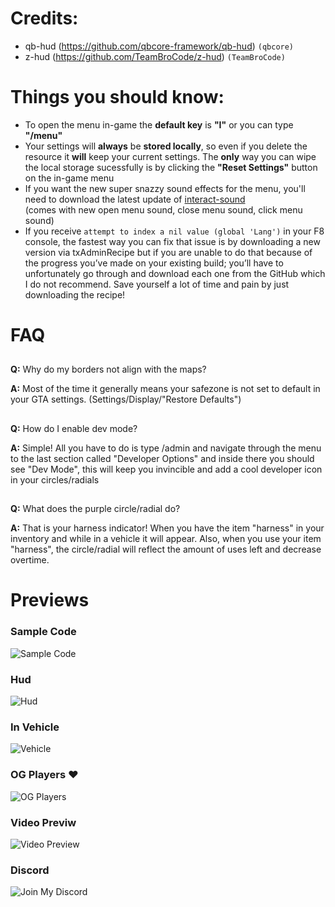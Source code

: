 # Credits:
* qb-hud (https://github.com/qbcore-framework/qb-hud) ```(qbcore)```
* z-hud (https://github.com/TeamBroCode/z-hud) ```(TeamBroCode)```

# Things you should know:
* To open the menu in-game the **default key** is **"I"** or you can type **"/menu"**
* Your settings will **always** be **stored locally**, so even if you delete the resource it **will** keep your current settings. The **only** way you can wipe the local storage sucessfully is by clicking the **"Reset Settings"** button on the in-game menu
* If you want the new super snazzy sound effects for the menu, you'll need to download the latest update of [interact-sound](https://github.com/qbcore-framework/interact-sound) <br>
(comes with new open menu sound, close menu sound, click menu sound)
* If you receive ```attempt to index a nil value (global 'Lang')``` in your F8 console, the fastest way you can fix that issue is by downloading a new version via txAdminRecipe but if you are unable to do that because of the progress you’ve made on your existing build; you’ll have to unfortunately go through and download each one from the GitHub which I do not recommend. Save yourself a lot of time and pain by just downloading the recipe!

# FAQ
##
**Q:** Why do my borders not align with the maps?

**A:** Most of the time it generally means your safezone is not set to default in your GTA settings. (Settings/Display/"Restore Defaults")
##

##
**Q:** How do I enable dev mode?

**A:** Simple! All you have to do is type /admin and navigate through the menu to the last section called "Developer Options" and inside there you should see "Dev Mode", this will keep you invincible and add a cool developer icon in your circles/radials 
##

##
**Q:** What does the purple circle/radial do?

**A:** That is your harness indicator! When you have the item "harness" in your inventory and while in a vehicle it will appear. Also, when you use your item "harness", the circle/radial will reflect the amount of uses left and decrease overtime.
##

# Previews
### Sample Code
![Sample Code](https://media.discordapp.net/attachments/1149802288148402186/1219591802776977408/neu-hud.png?ex=660bdc60&is=65f96760&hm=921e5bd423a8e29c72283dff2f2559abb70bda69149adc0754b2812ab73363a1&=&format=webp&quality=lossless&width=577&height=333)
### Hud
![Hud](https://media.discordapp.net/attachments/1149802288148402186/1219591899799617536/Screenshot_32.png?ex=660bdc77&is=65f96777&hm=faf228878a9f99b6cb683a3e3316da2eb83c5a8f24f6016ad0d40894a0742a2a&=&format=webp&quality=lossless&width=892&height=501)
### In Vehicle
![Vehicle](https://media.discordapp.net/attachments/1149802288148402186/1219591900651196466/Screenshot_34.png?ex=660bdc78&is=65f96778&hm=5e33573bff8ab99749d7963a4d96345b5009b41e5525cf706991d81a9cbff248&=&format=webp&quality=lossless&width=892&height=501)
### OG Players ❤️
![OG Players](https://media.discordapp.net/attachments/1149802288148402186/1219591901121089657/Screenshot_2024-03-16_044513.png?ex=660bdc78&is=65f96778&hm=8b3bc608ba3a9c343791807293b7ae6ad3e8dac5b7798ac8b57ae04681957a7e&=&format=webp&quality=lossless&width=763&height=493)
### Video Previw
![Video Preview](https://streamable.com/hfelzp)

### Discord 
![Join My Discord](https://discord.gg/CBSMwRSneZ)

